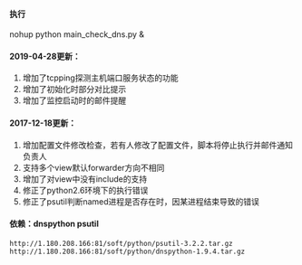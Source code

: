 #### 执行
nohup python main_check_dns.py &

#### 2019-04-28更新：
1. 增加了tcpping探测主机端口服务状态的功能
2. 增加了初始化时部分对比提示
3. 增加了监控启动时的邮件提醒

#### 2017-12-18更新：
1. 增加配置文件修改检查，若有人修改了配置文件，脚本将停止执行并邮件通知负责人
2. 支持多个view默认forwarder方向不相同
3. 增加了对view中没有include的支持
4. 修正了python2.6环境下的执行错误
5. 修正了psutil判断named进程是否存在时，因某进程结束导致的错误
#### 依赖：dnspython psutil
	http://1.180.208.166:81/soft/python/psutil-3.2.2.tar.gz
	http://1.180.208.166:81/soft/python/dnspython-1.9.4.tar.gz  